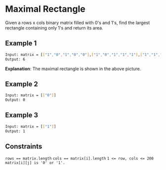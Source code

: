 # Maximal Rectangle

Given a rows x cols binary matrix filled with 0's and 1's, find the largest rectangle containing only 1's and return its area.

## Example 1

```bash
Input: matrix = [["1","0","1","0","0"],["1","0","1","1","1"],["1","1","1","1","1"],["1","0","0","1","0"]]
Output: 6
```

**Explanation**: The maximal rectangle is shown in the above picture.

## Example 2

```bash
Input: matrix = [["0"]]
Output: 0
```

## Example 3

```bash
Input: matrix = [["1"]]
Output: 1
```

## Constraints

`rows == matrix.length`
`cols == matrix[i].length`
`1 <= row, cols <= 200`
`matrix[i][j] is '0' or '1'.`
